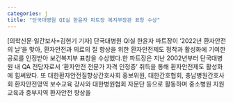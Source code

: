 ```yaml
---
categories: j
title: "단국대병원 QI실 한윤자 파트장 복지부장관 표창 수상"
---
```

[의학신문·일간보사=김현기 기자] 단국대병원 QI실 한윤자 파트장이 ‘2022년 환자안전의 날’을 맞아, 환자안전과 의료의 질 향상을 위한 환자안전제도 정착과 활성화에 기여한 공로를 인정받아 보건복지부 표창을 수상했다.한 파트장은 지난 2002년부터 단국대병원 내 QA 전담자로서 ‘환자안전 전문가 자격 인정증’ 취득을 통해 환자안전제도 활성화에 힘써왔다. 또 대한환자안전질향상간호사회 홍보위원, 대한간호협회, 충남병원간호사회 환자안전영역 보수교육 강사와 대한병원협회 자문단 등으로 활동하며 중소병원 지원교육과 중부지역 환자안전 향상을